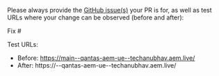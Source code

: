 Please always provide the [GitHub issue(s)](../issues) your PR is for, as well as test URLs where your change can be observed (before and after):

Fix #<gh-issue-id>

Test URLs:
- Before: https://main--qantas-aem-ue--techanubhav.aem.live/
- After: https://<branch>--qantas-aem-ue--techanubhav.aem.live/
